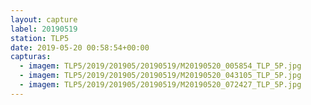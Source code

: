 ```yaml
---
layout: capture
label: 20190519
station: TLP5
date: 2019-05-20 00:58:54+00:00
capturas:
  - imagem: TLP5/2019/201905/20190519/M20190520_005854_TLP_5P.jpg
  - imagem: TLP5/2019/201905/20190519/M20190520_043105_TLP_5P.jpg
  - imagem: TLP5/2019/201905/20190519/M20190520_072427_TLP_5P.jpg
---
```

